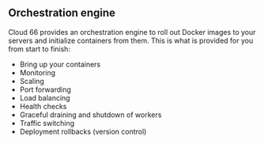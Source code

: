 


## Orchestration engine

Cloud 66 provides an orchestration engine to roll out Docker images to your servers and initialize containers from them. This is what is provided for you from start to finish:

- Bring up your containers
- Monitoring
- Scaling
- Port forwarding
- Load balancing
- Health checks
- Graceful draining and shutdown of workers
- Traffic switching
- Deployment rollbacks (version control)

